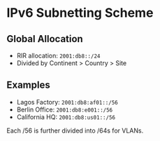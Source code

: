 
# IPv6 Subnetting Scheme

## Global Allocation
- RIR allocation: `2001:db8::/24`
- Divided by Continent > Country > Site

## Examples
- Lagos Factory: `2001:db8:af01::/56`
- Berlin Office: `2001:db8:e001::/56`
- California HQ: `2001:db8:us01::/56`

Each /56 is further divided into /64s for VLANs.
